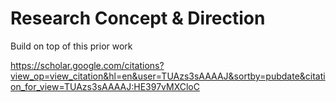 # Research Concept & Direction

Build on top of this prior work

https://scholar.google.com/citations?view_op=view_citation&hl=en&user=TUAzs3sAAAAJ&sortby=pubdate&citation_for_view=TUAzs3sAAAAJ:HE397vMXCloC